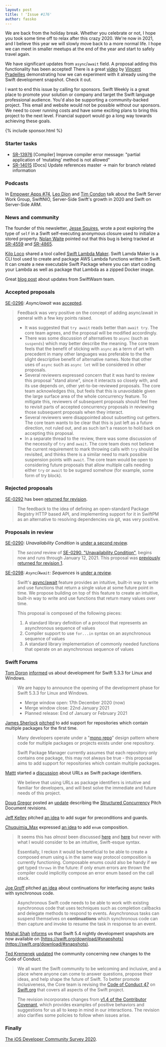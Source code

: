 ```yaml
---
layout: post
title: ! 'Issue #176'
author: fassko
---
```


We are back from the holiday break. Whether you celebrate or not, I hope you took some time off to relax after this crazy 2020. We're now in 2021, and I believe this year we will slowly move back to a more normal life. I hope we can meet in smaller meetups at the end of the year and start to safely travel again.

We have significant updates from `async`/`await` field. A proposal adding this functionality has been accepted! There is a great [video](https://t.co/V6O6RDgjMe?amp=1) by [Vincent Pradeilles](https://twitter.com/v_pradeilles) demonstrating how we can experiment with it already using the Swift development snapshot. Check it out.

I want to end this issue by calling for sponsors. Swift Weekly is a great place to promote your solution or company and target the Swift language professional audience. You'd also be supporting a community-backed project. This email and website would not be possible without our sponsors. We need to cover running costs and have some exciting plans to bring this project to the next level. Financial support would go a long way towards achieving these goals.

<!--excerpt-->

{% include sponsor.html %}

### Starter tasks

- [SR-13976](https://bugs.swift.org/browse/SR-13976) [Compiler] Improve compiler error message: "partial application of ‘mutating’ method is not allowed"
- [SR-14015](https://bugs.swift.org/browse/SR-14015) [Docs] Update references master -> main for branch related information

### Podcasts

In [Empower Apps #74](https://www.empowerapps.show/34), [Leo Dion](https://twitter.com/leogdion) and [Tim Condon](https://twitter.com/0xtim) talk about the Swift Server Work Group, SwiftNIO, Server-Side Swift's growth in 2020 and Swift on Server-Side ARM.

### News and community

The founder of this newsletter, [Jesse Squires](https://twitter.com/jesse_squires), wrote a post exploring the type of `self` in a Swift self-executing anonymous closure used to initialize a stored property. [Nolan Waite](https://bugs.swift.org/secure/ViewProfile.jspa?name=nolanw) pointed out that this bug is being tracked at [SR-4559](https://bugs.swift.org/browse/SR-4559) and [SR-4865](https://bugs.swift.org/browse/SR-4865).

[Kilo Loco](https://twitter.com/Kilo_Loco) shared a tool called [Swift Lambda Maker](https://github.com/Kilo-Loco/SLaM). Swift Lamda Maker is a CLI tool used to create and package AWS Lambda functions written in Swift. It can create a new executable Swift Package where you can start coding your Lambda as well as package that Lambda as a zipped Docker image.

Great [blog post](https://blog.swiftwasm.org/posts/update-05-december-2020/) about updates from SwiftWasm team.

### Accepted proposals

[SE-0296](https://github.com/apple/swift-evolution/blob/main/proposals/0296-async-await.md): *Async/await* was [accepted](https://forums.swift.org/t/accepted-with-modification-se-0296-async-await/43318).

> Feedback was very positive on the concept of adding async/await in general with a few key points raised.
> * It was suggested that `try await` reads better than `await try`. The core team agrees, and the proposal will be modified accordingly.
> * There was some discussion of alternatives to `async` (such as `suspends`) which may better describe the meaning. The core team feels that the benefit of sticking with `async` as a term of art with precedent in many other languages was preferable to the the slight descriptive benefit of alternative names. Note that other uses of `async` such as `async let` will be considered in other proposals.
> * Several reviewers expressed concern that it was hard to review this proposal "stand alone", since it interacts so closely with, and its use depends on, other yet-to-be-reviewed proposals. The core team acknowledges this, but feels that this is unavoidable given the large surface area of the whole concurrency feature. To mitigate this, reviewers of subsequent proposals should feel free to revisit parts of accepted concurrency proposals in reviewing those subsequent proposals when they interact.
> * Several reviewers were disappointed about subsetting out getters. The core team wants to be clear that this is just left as a future direction, not ruled out, and as such isn't a reason to hold back on accepting this proposal.
> * In a separate thread to the review, there was some discussion of the necessity of `try` and `await`. The core team does not believe the current requirement to mark throwing calls with `try` should be revisited, and thinks there is a similar need to mark possible suspension points with `await`. The core team would be open to considering future proposals that allow multiple calls needing either `try` or `await` to be sugared somehow (for example, some form of try block).

### Rejected proposals

[SE-0292](https://github.com/apple/swift-evolution/blob/main/proposals/0292-package-registry-service.md) has been [returned for revision](https://forums.swift.org/t/returned-for-revision-se-0292-package-registry-service/43402).

> The feedback to the idea of defining an open-standard Package Registry HTTP based API, and implementing support for it in SwiftPM as an alternative to resolving dependencies via git, was very positive.

### Proposals in review

[SE-0290](https://github.com/apple/swift-evolution/blob/main/proposals/0290-negative-availability.md): *Unavailability Condition* is [under a second review](https://forums.swift.org/t/se-290-second-review-unavailability-condition/43544).

> The _second_ review of [SE-0290, "Unavailability Condition"](https://github.com/apple/swift-evolution/blob/main/proposals/0290-negative-availability.md), begins now and runs through January 12, 2021.  This proposal was [previously returned for revision 1](https://forums.swift.org/t/se-0290-unavailability-condition/41873/34).

[SE-0298](https://github.com/apple/swift-evolution/blob/main/proposals/0298-asyncsequence.md): *`Async`/`Await`: Sequences* is [under a review](https://forums.swift.org/t/se-0298-async-await-sequences/43786).

> Swift's [async/await](https://github.com/apple/swift-evolution/blob/main/proposals/0296-async-await.md) feature provides an intuitive, built-in way to write and use functions that return a single value at some future point in time. We propose building on top of this feature to create an intuitive, built-in way to write and use functions that return many values over time.
>
> This proposal is composed of the following pieces:
> 
> 1. A standard library definition of a protocol that represents an asynchronous sequence of values
> 2. Compiler support to use `for...in` syntax on an asynchronous sequence of values
> 3. A standard library implementation of commonly needed functions that operate on an asynchronous sequence of values

### Swift Forums

[Tom Doron](https://twitter.com/TomerDoron) [informed](https://forums.swift.org/t/development-open-for-swift-5-3-3-for-linux-and-windows/43007) us about development for Swift 5.3.3 for Linux and Windows.

> We are happy to announce the opening of the development phase for Swift 5.3.3 for Linux and Windows.
>
>* Merge window open: 17th December 2020 (now)
>* Merge window close: 22nd January 2021
>* Planned release: End of January or February 2021

[James Sherlock](https://forums.swift.org/u/sherlouk) [pitched](https://forums.swift.org/t/spm-multi-package-repositories/43193) to add support for repositories which contain multiple packages for the first time.

> Many developers operate under a "[mono repo](https://en.wikipedia.org/wiki/Monorepo)" design pattern where code for multiple packages or projects exists under one repository.
>
> Swift Package Manager currently assumes that each repository only contains one package, this may not always be true - this proposal aims to add support for repositories which contain multiple packages.

[Mattt](https://twitter.com/mattt) started a [discussion](https://forums.swift.org/t/urls-as-swift-package-identifiers/43404) about URLs as Swift package identifiers.

> We believe that using URLs as package identifiers is intuitive and familiar for developers, and will best solve the immediate and future needs of this project.

[Doug Gregor](https://twitter.com/dgregor79) posted an [update](https://forums.swift.org/t/pitch-2-structured-concurrency/43452) describing the [Structured Concurrency](https://forums.swift.org/t/concurrency-structured-concurrency/41622) Pitch Document revisions.

[Jeff Kelley](https://twitter.com/SlaunchaMan) pitched [an idea](https://forums.swift.org/t/adding-sugar-for-preconditions-and-guards/43520) to add sugar for preconditions and guards.

[Chuquimia_Max](https://forums.swift.org/u/chuquimia_max) expressed [an idea](https://forums.swift.org/t/pitch-enum-composition/43598) to add `enum` composition.

> It seems this has _almost_ been discussed [here](https://forums.swift.org/t/enum-inheritance/9933) and [here](https://forums.swift.org/t/enums-as-enum-underlying-types/17375/19) but never with what I would consider to be an intuitive, Swift-esque syntax.
> 
> Essentially, I reckon it would be beneficial to be able to create a composed enum using `&` in the same way protocol composition is currently functioning.
> Composable enums could also be handy if we get typed `throws` in the future: if only enum errors are thrown the compiler could implicitly compose an error enum based on the call stack.

[Joe Groff](https://twitter.com/jckarter) pitched [an idea](https://forums.swift.org/t/concurrency-continuations-for-interfacing-async-tasks-with-synchronous-code/43619) about continuations for interfacing async tasks with synchronous code.

> Asynchronous Swift code needs to be able to work with existing synchronous
code that uses techniques such as completion callbacks and delegate methods to
respond to events. Asynchronous tasks can suspend themselves on
**continuations** which synchronous code can then capture and invoke to
resume the task in response to an event.

[Mishal Shah](https://twitter.com/mishaldshah) [informs](https://forums.swift.org/t/swift-5-4-nightly-development-snapshots/43791) us that Swift 5.4 nightly development snapshots are now available on [https://swift.org/download/#snapshots](https://swift.org/download/#snapshots).

[Ted Kremenek](https://twitter.com/tkremenek) [updated](https://forums.swift.org/t/code-of-conduct-updated-january-12-2021/43807) the community concerning new changes to the Code of Conduct.

> We all want the Swift community to be welcoming and inclusive, and a place where anyone can come to answer questions, propose their ideas, and help shape the future of Swift. To better promote inclusiveness, the Core team is revising the [Code of Conduct 47](https://swift.org/code-of-conduct/) on [Swift.org](http://swift.org/) that covers all aspects of the Swift project.
>
> The revision incorporates changes from [v1.4 of the Contributor Covenant](https://www.contributor-covenant.org/version/1/4/code-of-conduct/), which provides examples of positive behaviors and suggestions for us all to keep in mind in our interactions. The revision also clarifies some policies to follow when issues arise.

### Finally

[The iOS Developer Community Survey 2020](https://iosdevsurvey.com/updates/launching-the-2020-survey/).
